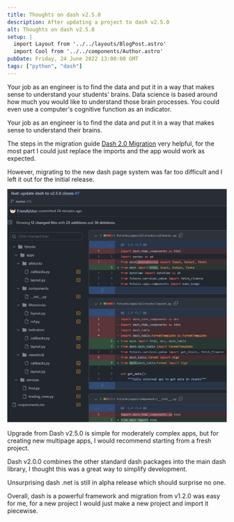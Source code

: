 ```yaml
---
title: Thoughts on dash v2.5.0
description: After updating a project to dash v2.5.0
alt: Thoughts on dash v2.5.0
setup: |
  import Layout from '../../layouts/BlogPost.astro'
  import Cool from '../../components/Author.astro'
pubDate: Friday, 24 June 2022 13:00:00 GMT
tags: ["python", "dash"]
---
```


Your job as an engineer is to find the data and put it in a way that makes sense to understand your students' brains. Data science is based around how much you would like to understand those brain processes. You could even use a computer's cognitive function as an indicator.

Your job as an engineer is to find the data and put it in a way that makes sense to understand their brains.

The steps in the migration guide [Dash 2.0 Migration](https://dash.plotly.com/dash-2-0-migration) very helpful, for the most part I could just replace the imports and the app would work as expected.

However, migrating to the new dash page system was far too difficult and I left it out for the initial release.

![Upgrading to Dash v2.5.0](/imgs/2022/dashv250_upgrade.png)

Upgrade from Dash v2.5.0 is simple for moderately complex apps, but for creating new multipage apps, I would recommend starting from a fresh project.

Dash v2.0.0 combines the other standard dash packages into the main dash library, I thought this was a great way to simplify development.

Unsurprising dash .net is still in alpha release which should surprise no one.


Overall, dash is a powerful framework and migration from v1.2.0 was easy for me, for a new project I would just make a new project and import it piecewise.
